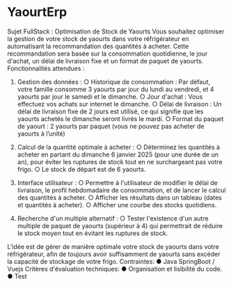 # YaourtErp

Sujet FullStack : Optimisation de Stock de Yaourts
Vous souhaitez optimiser la gestion de votre stock de yaourts dans votre réfrigérateur en
automatisant la recommandation des quantités à acheter. Cette recommandation sera basée
sur la consommation quotidienne, le jour d'achat, un délai de livraison fixe et un format de
paquet de yaourts.
Fonctionnalités attendues :
1. Gestion des données :
   ○ Historique de consommation : Par défaut, votre famille consomme 3 yaourts
   par jour du lundi au vendredi, et 4 yaourts par jour le samedi et le dimanche.
   ○ Jour d'achat : Vous effectuez vos achats sur internet le dimanche.
   ○ Délai de livraison : Un délai de livraison fixe de 2 jours est utilisé, ce qui signifie
   que les yaourts achetés le dimanche seront livrés le mardi.
   ○ Format du paquet de yaourt : 2 yaourts par paquet (vous ne pouvez pas acheter
   de yaourts à l’unité)

2. Calcul de la quantité optimale à acheter :
   ○ Déterminez les quantités à acheter en partant du dimanche 6 janvier 2025 (pour
   une durée de un an), pour éviter les ruptures de stock tout en ne surchargeant
   pas votre frigo.
   ○ Le stock de départ est de 6 yaourts.

3. Interface utilisateur :
   ○ Permettre à l'utilisateur de modifier le délai de livraison, le profil
   hebdomadaire de consommation, et de lancer le calcul des quantités à
   acheter.
   ○ Afficher les résultats dans un tableau (dates et quantités à acheter).
   ○ Afficher une courbe des stocks quotidiens.

4. Recherche d'un multiple alternatif :
   ○ Tester l'existence d'un autre multiple de paquet de yaourts (supérieur à 4) qui
   permettrait de réduire le stock moyen tout en évitant les ruptures de stock.

L'idée est de gérer de manière optimale votre stock de yaourts dans votre réfrigérateur, afin de
toujours avoir suffisamment de yaourts sans excéder la capacité de stockage de votre frigo.
Contraintes:
● Java SpringBoot / Vuejs
Critères d'évaluation techniques:
● Organisation et lisibilité du code.
● Test